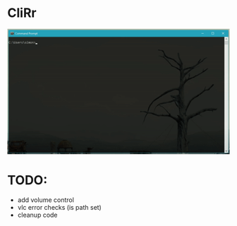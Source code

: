 # CliRr



![alt text](https://raw.githubusercontent.com/SimonMTS/CliRr/v2/example.gif)

# TODO:
* add volume control
* vlc error checks (is path set)
* cleanup code
